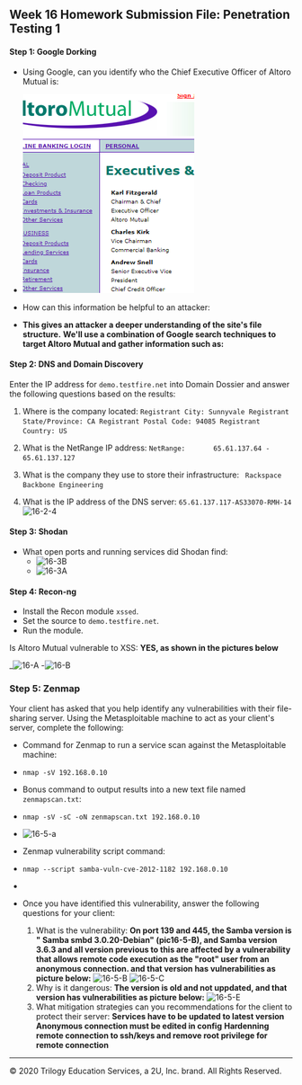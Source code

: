 ﻿## Week 16 Homework Submission File: Penetration Testing 1

#### Step 1: Google Dorking


- Using Google, can you identify who the Chief Executive Officer of Altoro Mutual is:
-   ![16-1A](https://github.com/H-JAVID/JAVID_UCB-Submitted-Home-work/blob/main/WEEK-16-HOMEWORK-Penetration-Testing-1/IMAGES/hw16-1A.PNG)

- How can this information be helpful to an attacker:
- **This gives an attacker a deeper understanding of the site's file structure.**
__We'll use a combination of Google search techniques to target Altoro Mutual and gather information such as:__


#### Step 2: DNS and Domain Discovery

Enter the IP address for `demo.testfire.net` into Domain Dossier and answer the following questions based on the results:

  1. Where is the company located:
   `Registrant City: Sunnyvale
Registrant State/Province: CA
Registrant Postal Code: 94085
Registrant Country: US`


  3. What is the NetRange IP address:
 `NetRange:       65.61.137.64 - 65.61.137.127`

  5. What is the company they use to store their infrastructure:
  ` Rackspace Backbone Engineering`


  7. What is the IP address of the DNS server:
`65.61.137.117-AS33070-RMH-14`
![16-2-4](C:%5CUsers%5Chjavid%5CPictures%5CForHW-15%5C16-HW)
#### Step 3: Shodan

- What open ports and running services did Shodan find:
    - ![16-3B](C:%5CUsers%5Chjavid%5CPictures%5CForHW-15%5C16-HW)
    - ![16-3A](C:%5CUsers%5Chjavid%5CPictures%5CForHW-15%5C16-HW)

#### Step 4: Recon-ng

- Install the Recon module `xssed`. 
- Set the source to `demo.testfire.net`. 
- Run the module. 

Is Altoro Mutual vulnerable to XSS: 
__YES, as shown in the pictures below__

_![16-A](C:%5CUsers%5Chjavid%5CPictures%5CForHW-15%5C16-HW)
-![16-B](C:%5CUsers%5Chjavid%5CPictures%5CForHW-15%5C16-HW)
### Step 5: Zenmap

Your client has asked that you help identify any vulnerabilities with their file-sharing server. Using the Metasploitable machine to act as your client's server, complete the following:

- Command for Zenmap to run a service scan against the Metasploitable machine:
- `nmap -sV 192.168.0.10` 
 
- Bonus command to output results into a new text file named `zenmapscan.txt`:
- `nmap -sV -sC -oN zenmapscan.txt 192.168.0.10` 
- ![16-5-a](C:%5CUsers%5Chjavid%5CPictures%5CForHW-15%5C16-HW)

- Zenmap vulnerability script command: 
- `nmap --script samba-vuln-cve-2012-1182 192.168.0.10 `
- 

- Once you have identified this vulnerability, answer the following questions for your client:
  1. What is the vulnerability:
__On port 139 and 445, the Samba version is " Samba smbd 3.0.20-Debian" (pic16-5-B),  and Samba version 3.6.3 and all version previous to this are affected by a vulnerability that allows remote code execution as the "root" user from an anonymous connection. and that version has vulnerabilities as picture below:__
![16-5-B](C:%5CUsers%5Chjavid%5CPictures%5CForHW-15%5C16-HW)
![16-5-C](C:%5CUsers%5Chjavid%5CPictures%5CForHW-15%5C16-HW)
  2. Why is it dangerous:  __The version is old and not uppdated, and that version has vulnerabilities as picture below:__
![16-5-E](C:%5CUsers%5Chjavid%5CPictures%5CForHW-15%5C16-HW)
  3. What mitigation strategies can you recommendations for the client to protect their server:
  __Services have to be updated to latest version__
  __Anonymous connection must be edited in config__
  __Hardenning remote connection to ssh/keys and remove root privilege for remote connection__
  

---
© 2020 Trilogy Education Services, a 2U, Inc. brand. All Rights Reserved.  

